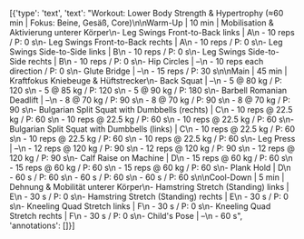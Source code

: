 [{'type': 'text', 'text': "Workout: Lower Body Strength & Hypertrophy (≈60 min | Fokus: Beine, Gesäß, Core)\n\nWarm-Up | 10 min | Mobilisation & Aktivierung unterer Körper\n- Leg Swings Front-to-Back links | A\n    - 10 reps / P: 0 s\n- Leg Swings Front-to-Back rechts | A\n    - 10 reps / P: 0 s\n- Leg Swings Side-to-Side links | B\n    - 10 reps / P: 0 s\n- Leg Swings Side-to-Side rechts | B\n    - 10 reps / P: 0 s\n- Hip Circles | –\n    - 10 reps each direction / P: 0 s\n- Glute Bridge | –\n    - 15 reps / P: 30 s\n\nMain | 45 min | Kraftfokus Kniebeuge & Hüftstrecker\n- Back Squat | –\n    - 5 @ 80 kg / P: 120 s\n    - 5 @ 85 kg / P: 120 s\n    - 5 @ 90 kg / P: 180 s\n- Barbell Romanian Deadlift | –\n    - 8 @ 70 kg / P: 90 s\n    - 8 @ 70 kg / P: 90 s\n    - 8 @ 70 kg / P: 90 s\n- Bulgarian Split Squat with Dumbbells (rechts) | C\n    - 10 reps @ 22.5 kg / P: 60 s\n    - 10 reps @ 22.5 kg / P: 60 s\n    - 10 reps @ 22.5 kg / P: 60 s\n- Bulgarian Split Squat with Dumbbells (links) | C\n    - 10 reps @ 22.5 kg / P: 60 s\n    - 10 reps @ 22.5 kg / P: 60 s\n    - 10 reps @ 22.5 kg / P: 60 s\n- Leg Press | –\n    - 12 reps @ 120 kg / P: 90 s\n    - 12 reps @ 120 kg / P: 90 s\n    - 12 reps @ 120 kg / P: 90 s\n- Calf Raise on Machine | D\n    - 15 reps @ 60 kg / P: 60 s\n    - 15 reps @ 60 kg / P: 60 s\n    - 15 reps @ 60 kg / P: 60 s\n- Plank Hold | D\n    - 60 s / P: 60 s\n    - 60 s / P: 60 s\n    - 60 s / P: 60 s\n\nCool-Down | 5 min | Dehnung & Mobilität unterer Körper\n- Hamstring Stretch (Standing) links | E\n    - 30 s / P: 0 s\n- Hamstring Stretch (Standing) rechts | E\n    - 30 s / P: 0 s\n- Kneeling Quad Stretch links | F\n    - 30 s / P: 0 s\n- Kneeling Quad Stretch rechts | F\n    - 30 s / P: 0 s\n- Child's Pose | –\n    - 60 s", 'annotations': []}]